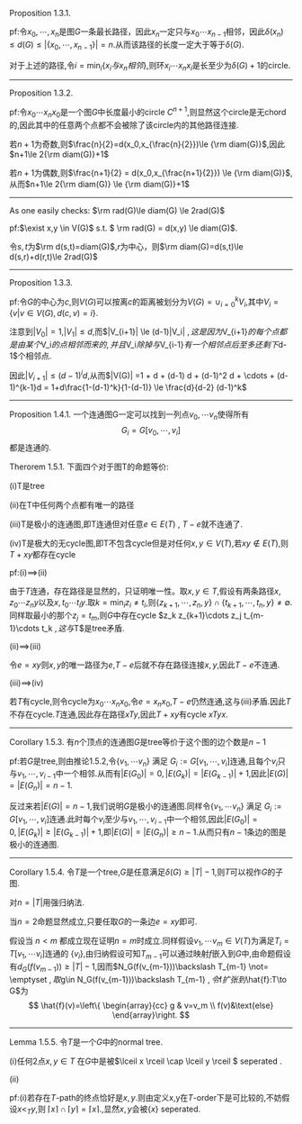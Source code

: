 Proposition 1.3.1.

pf:令$x_0 ,\cdots,x_n$是图$G$一条最长路径，因此$x_n$一定只与$x_0\cdots x_{n-1}$相邻，因此$\delta(x_n)\le d(G) \le |\{x_0,\cdots,x_{n-1}\}|=n$.从而该路径的长度一定大于等于$\delta(G)$.

对于上述的路径,令$i = \min_i \{x_i与x_n相邻\}$,则环$x_i \cdots x_n x_i$是长至少为$\delta(G)+1$的circle.

---
Proposition 1.3.2.

pf:令$x_0 \cdots x_n x_0$是一个图$G$中长度最小的circle $C^{n+1}$,则显然这个circle是无chord的,因此其中的任意两个点都不会被除了该circle内的其他路径连接.

若$n+1$为奇数,则$\frac{n}{2}=d(x_0,x_{\frac{n}{2}})\le {\rm diam(G)}$,因此$n+1\le 2{\rm diam(G)}+1$

若$n+1$为偶数,则$\frac{n+1}{2} = d(x_0,x_{\frac{n+1}{2}}) \le {\rm diam(G)}$,从而$n+1\le 2{\rm diam(G)} \le {\rm diam(G)}+1$

---

As one easily checks: $\rm rad(G)\le diam(G) \le 2rad(G)$

pf:$\exist x,y \in V(G)$ s.t. $ \rm rad(G) = d(x,y) \le diam(G)$.


令$s,t$为$\rm d(s,t)=diam(G)$,$r$为中心，则$\rm diam(G)=d(s,t)\le d(s,r)+d(r,t)\le 2rad(G)$

---

Proposition 1.3.3.

pf:令$G$的中心为$c$,则$V(G)$可以按离$c$的距离被划分为$V(G) = \cup_{i=0}^k V_i$,其中$V_i = \{v|v\in V(G),d(c,v) = i\}.$

注意到$|V_0|=1$,$|V_1|\le d$,而$|V_{i+1}| \le (d-1)|V_i| $,这是因为$V_{i+1}$的每个点都是由某个$V_i$的点相邻而来的,并且$V_i$除掉与$V_{i-1}$有一个相邻点后至多还剩下$d-1$个相邻点.

因此$|V_{i+1}| \le (d-1)^i d$,从而$|V(G)| =1 + d + (d-1) d + (d-1)^2 d + \cdots + (d-1)^{k-1}d = 1+d\frac{1-(d-1)^k}{1-(d-1)} \le \frac{d}{d-2} (d-1)^k$

---

Proposition 1.4.1. 一个连通图G一定可以找到一列点$v_0,\cdots v_n$使得所有
$$
G_i = G[v_0,\cdots ,v_i]
$$
都是连通的.

Therorem 1.5.1. 下面四个对于图T的命题等价:

(i)T是tree

(ii)在T中任何两个点都有唯一的路径

(iii)T是极小的连通图,即T连通但对任意$e\in E(T)$ , $T-e$就不连通了.

(iv)T是极大的无cycle图,即T不包含cycle但是对任何$x,y\in V(T)$,若$xy\not \in E(T)$,则$T+xy$都存在cycle

pf:(i)$\implies$(ii)

由于$T$连通，存在路径是显然的，只证明唯一性。取$x,y\in T$,假设有两条路径$x,z_0\cdots z_n y$以及$x,t_0\cdots t_l y$.取$k=\min_i z_i\not=t_i$,则$\{z_{k+1},\cdots,z_n,y\}\cap \{t_{k+1},\cdots,t_n,y\} \not= \emptyset$.同样取最小的那个$z_j=t_m$,则$G$中存在cycle $z_k z_{k+1}\cdots z_j t_{m-1}\cdots t_k $,这与$T$是tree矛盾.

(ii)$\implies$(iii)

令$e=xy$则$x,y$的唯一路径为$e$,$T-e$后就不存在路径连接$x,y$,因此$T-e$不连通.

(iii)$\implies$(iv)

若$T$有cycle,则令cycle为$x_0\cdots x_n x_0$,令$e=x_n x_0$,$T-e$仍然连通,这与(iii)矛盾.因此$T$不存在cycle.$T$连通,因此存在路径$xTy$,因此$T+xy$有cycle $xTyx$.

---

Corollary 1.5.3. 有$n$个顶点的连通图$G$是tree等价于这个图的边个数是$n-1$

pf:若$G$是tree,则由推论1.5.2,令$\{v_1,\cdots v_n\}$ 满足 $G_i := G[v_1,\cdots,v_i]$连通,且每个$v_i$只与$v_1,\cdots,v_{i-1}$中一个相邻.从而有$|E(G_0)|=0,|E(G_k)|=|E(G_{k-1})|+1$,因此$|E(G)|=|E(G_n)|=n-1$.

反过来若$|E(G)|=n-1$,我们说明$G$是极小的连通图.同样令$\{v_1,\cdots v_n\}$ 满足 $G_i := G[v_1,\cdots,v_i]$连通.此时每个$v_i$至少与$v_1,\cdots,v_{i-1}$中一个相邻,因此$|E(G_0)|=0,|E(G_k)|\ge|E(G_{k-1})|+1$,即$|E(G)|=|E(G_n)|\ge n-1$.从而只有$n-1$条边的图是极小的连通图.

---

Corollary 1.5.4. 令$T$是一个tree,$G$是任意满足$\delta(G)\ge |T|-1$,则$T$可以视作$G$的子图.

对$n=|T|$用强归纳法.

当$n=2$命题显然成立,只要任取$G$的一条边$e=xy$即可.

假设当 $n<m$ 都成立现在证明$n=m$时成立.同样假设$v_1,\cdots v_m \in V(T)$为满足$T_i = T[v_1,\cdots v_i]$连通的 $\{v_i\}$,由归纳假设可知$T_{m-1}$可以通过映射$f$嵌入到$G$中,由命题假设有$d_G(f(v_{m-1})) \ge |T|-1$,因而$N_G(f(v_{m-1}))\backslash T_{m-1} \not= \emptyset $,取$g\in N_G(f(v_{m-1}))\backslash T_{m-1} $,令$f$扩张到$\hat{f}:T\to G$为
$$
\hat{f}(v)=\left\{
\begin{array}{cc}
g & v=v_m \\
f(v)&\text{else}
\end{array}\right.
$$

---

Lemma 1.5.5. 令$T$是一个$G$中的normal tree.

(i)任何2点$x,y\in T$ 在$G$中是被$\lceil x \rceil \cap \lceil y \rceil $ seperated .

(ii)

pf:(i)若存在$T$-path的终点恰好是$x,y$.则由定义x,y在$T$-order下是可比较的,不妨假设$x<_T y$,则 $\lceil x \rceil \cap \lceil y \rceil = \lceil x \rceil$.,显然$x,y$会被$\{x\}$ seperated.

